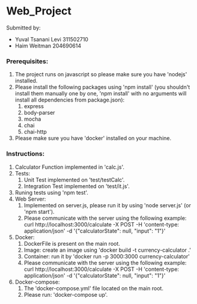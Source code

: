 # Web_Project

Submitted by:
* Yuval Tsanani Levi 311502710
* Haim Weitman 204690614

### Prerequisites:
1. The project runs on javascript so please make sure you have 'nodejs' installed.
2. Please install the following packages using 'npm install' (you shouldn't install them manually one by one, 'npm install' with no arguments will install all dependencies from package.json):
	1. express
	2. body-parser
	3. mocha
	4. chai
	5. chai-http
3. Please make sure you have 'docker' installed on your machine.

### Instructions:
1. Calculator Function implemented in 'calc.js'.
2. Tests:
	1. Unit Test implemented on 'test/testCalc'.
	2. Integration Test implemented on 'test/it.js'.
3. Runing tests using 'npm test'.
4. Web Server:
	1. Implemented on server.js, please run it by using 'node server.js' (or 'npm start').
	2. Please communicate with the server using the following example: curl http://localhost:3000/calculate -X POST -H 'content-type: application/json' -d '{"calculatorState": null, "input": "1"}'
5. Docker:
	1. DockerFile is present on the main root.
	2. Image: create an image using 'docker build -t currency-calculator .'
	3. Container: run it by 'docker run -p 3000:3000 currency-calculator'
	4. Please communicate with the server using the following example: curl http://localhost:3000/calculate -X POST -H 'content-type: application/json' -d '{"calculatorState": null, "input": "1"}'
6. Docker-compose: 
	1. The 'docker-compose.yml' file located on the main root.
	2. Please run: 'docker-compose up'.

